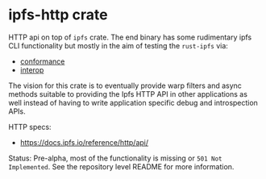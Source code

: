 # ipfs-http crate

HTTP api on top of `ipfs` crate. The end binary has some rudimentary ipfs CLI
functionality but mostly in the aim of testing the `rust-ipfs` via:

 * [conformance](../conformance)
 * [interop](https://github.com/rs-ipfs/interop/)

The vision for this crate is to eventually provide warp filters and async
methods suitable to providing the Ipfs HTTP API in other applications as well
instead of having to write application specific debug and introspection APIs.

HTTP specs:

 * https://docs.ipfs.io/reference/http/api/

Status: Pre-alpha, most of the functionality is missing or `501 Not
Implemented`. See the repository level README for more information.
